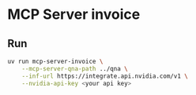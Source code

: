 # MCP Server invoice

## Run

```bash
uv run mcp-server-invoice \
    --mcp-server-qna-path ../qna \
    --inf-url https://integrate.api.nvidia.com/v1 \
    --nvidia-api-key <your api key>
```